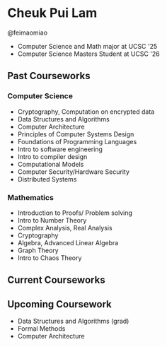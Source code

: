 # Cheuk Pui Lam

@feimaomiao  

- Computer Science and Math major at UCSC '25  
- Computer Science Masters Student at UCSC '26  

## Past Courseworks

### Computer Science

- Cryptography, Computation on encrypted data
- Data Structures and Algorithms  
- Computer Architecture  
- Principles of Computer Systems Design
- Foundations of Programming Languages
- Intro to software engineering  
- Intro to compiler design  
- Computational Models
- Computer Security/Hardware Security
- Distributed Systems

### Mathematics

- Introduction to Proofs/ Problem solving
- Intro to Number Theory  
- Complex Analysis, Real Analysis
- Cryptography
- Algebra, Advanced Linear Algebra
- Graph Theory
- Intro to Chaos Theory

## Current Courseworks

## Upcoming Coursework

- Data Structures and Algorithms (grad)
- Formal Methods
- Computer Architecture
